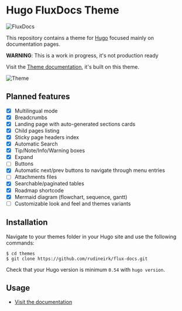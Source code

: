 # Hugo FluxDocs Theme

![FluxDocs](https://github.com/rudineirk/flux-docs/raw/master/exampleSite/static/img/logo.png)

This repository contains a theme for [Hugo](https://gohugo.io/) focused mainly
on documentation pages.

**WARNING**: This is a work in progress, it's not production ready

Visit the [Theme documentation](https://rudineirk.github.io/flux-docs/),
it's built on this theme.

![Theme](https://github.com/rudineirk/flux-docs/raw/master/exampleSite/static/img/theme.png)

## Planned features

- [x] Multilingual mode
- [x] Breadcrumbs
- [x] Landing page with auto-generated sections cards
- [x] Child pages listing
- [x] Sticky page headers index
- [x] Automatic Search
- [x] Tip/Note/Info/Warning boxes
- [x] Expand
- [ ] Buttons
- [x] Automatic next/prev buttons to navigate through menu entries
- [ ] Attachments files
- [x] Searchable/paginated tables
- [x] Roadmap shortcode
- [x] Mermaid diagram (flowchart, sequence, gantt)
- [ ] Customizable look and feel and themes variants

## Installation

Navigate to your themes folder in your Hugo site and use the following commands:

```
$ cd themes
$ git clone https://github.com/rudineirk/flux-docs.git
```

Check that your Hugo version is minimum `0.54` with `hugo version`.

## Usage

- [Visit the documentation](https://rudineirk.github.io/flux-docs/)

